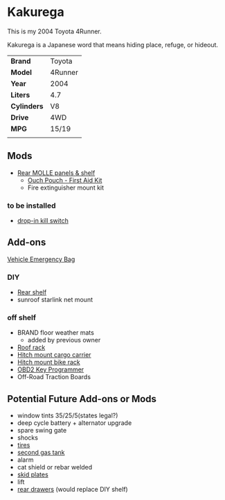 # Kakurega

This is my 2004 Toyota 4Runner.

Kakurega is a Japanese word that means hiding place, refuge, or hideout.

|||
|-|-|
|**Brand**|Toyota|
|**Model**|4Runner|
|**Year**|2004|
|**Liters**|4.7|
|**Cylinders**|V8|
|**Drive**|4WD|
|**MPG**|15/19|
|||

## Mods

- [Rear MOLLE panels & shelf](molle_panels.md)
  - [Ouch Pouch - First Aid Kit](ouch_pouch.md)
  - Fire extinguisher mount kit

### to be installed

- [drop-in kill switch](https://41twentytwo.com/product/vehicle-kill-switch/?srsltid=AfmBOorZS5GheO_y4A-6SjH9RFNpujMs9L74ZfeDvTJ2v-zqq-iQINJf)

## Add-ons

[Vehicle Emergency Bag](vehicle_emergency_bag.md)

### DIY

- [Rear shelf](shelf.md)
- sunroof starlink net mount

### off shelf

- BRAND floor weather mats
  - added by previous owner
- [Roof rack](roof_rack.md)
- [Hitch mount cargo carrier](hitch_cargo_rack.md)
- [Hitch mount bike rack](hitch_bike_rack.md)
- [OBD2 Key Programmer](obd2_key_copy.md)
- Off-Road Traction Boards

## Potential Future Add-ons or Mods

- window tints 35/25/5(states legal?)
- deep cycle battery + alternator upgrade
- spare swing gate
- shocks
- [tires](https://www.bfgoodrichtires.com/auto/tires/all-terrain-t-a-ko3)
- [second gas tank](https://exitoffroad.com/product/lexus-gx470-4th-gen-4runner-long-range-auxiliary-fuel-tank-24gal/?_gl=1*z8bdkw*_up*MQ..&gclid=EAIaIQobChMIuJzW17rDiQMVdklHAR01uS5AEAQYBSABEgLz-fD_BwE&gbraid=0AAAAABILP0fGKN0VDYUNqOBil6LWmF4uj)
- alarm
- cat shield or rebar welded
- [skid plates](https://exitoffroad.com/product-category/toyota/4runner/4runner-4th-gen/skid-plates-sliders-4th-gen-4runner/?_gl=1*ip34ay*_up*MQ..&gclid=EAIaIQobChMIuJzW17rDiQMVdklHAR01uS5AEAQYBSABEgLz-fD_BwE&gbraid=0AAAAABILP0fGKN0VDYUNqOBil6LWmF4uj)
- lift
- [rear drawers](https://exitoffroad.com/product/dobinsons-drawers-for-4th-gen-4runner-2003-2009/?_gl=1*1bwb0dw*_up*MQ..&gclid=EAIaIQobChMIuJzW17rDiQMVdklHAR01uS5AEAQYBSABEgLz-fD_BwE&gbraid=0AAAAABILP0fGKN0VDYUNqOBil6LWmF4uj) (would replace DIY shelf)
